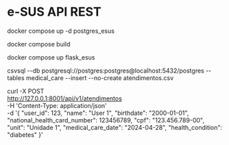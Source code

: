 # e-SUS API REST

docker compose up -d postgres_esus

docker compose build

docker compose up flask_esus

csvsql --db postgresql://postgres:postgres@localhost:5432/postgres --tables medical_care --insert --no-create atendimentos.csv

curl -X POST \
 http://127.0.0.1:8001/api/v1/atendimentos \
 -H 'Content-Type: application/json' \
 -d '{
"user_id": 123,
"name": "User 1",
"birthdate": "2000-01-01",
"national_health_card_number": 123456789,
"cpf": "123.456.789-00",
"unit": "Unidade 1",
"medical_care_date": "2024-04-28",
"health_condition": "diabetes"
}'
